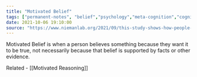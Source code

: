 ```yaml
---
title: "Motivated Belief"
tags: ["permanent-notes", "belief","psychology","meta-cognition","cognitive-bias"]
date: 2021-10-06 19:10:00
source: "https://www.niemanlab.org/2021/09/this-study-shows-how-people-reason-their-way-through-echo-chambers-and-what-might-guide-them-out/"
---
```


Motivated Belief is when a person believes something because they want it to be true, not necessarily because that belief is supported by facts or other evidence.

Related - [[Motivated Reasoning]]
